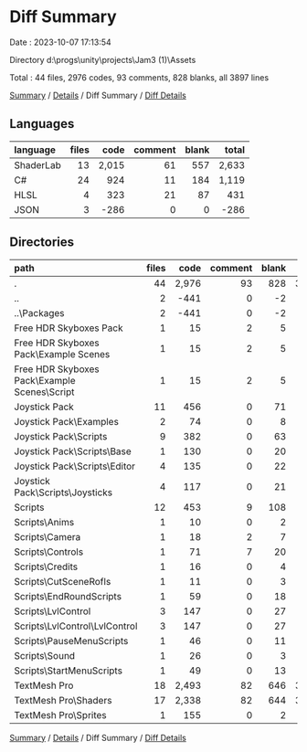 # Diff Summary

Date : 2023-10-07 17:13:54

Directory d:\\progs\\unity\\projects\\Jam3 (1)\\Assets

Total : 44 files,  2976 codes, 93 comments, 828 blanks, all 3897 lines

[Summary](results.md) / [Details](details.md) / Diff Summary / [Diff Details](diff-details.md)

## Languages
| language | files | code | comment | blank | total |
| :--- | ---: | ---: | ---: | ---: | ---: |
| ShaderLab | 13 | 2,015 | 61 | 557 | 2,633 |
| C# | 24 | 924 | 11 | 184 | 1,119 |
| HLSL | 4 | 323 | 21 | 87 | 431 |
| JSON | 3 | -286 | 0 | 0 | -286 |

## Directories
| path | files | code | comment | blank | total |
| :--- | ---: | ---: | ---: | ---: | ---: |
| . | 44 | 2,976 | 93 | 828 | 3,897 |
| .. | 2 | -441 | 0 | -2 | -443 |
| ..\\Packages | 2 | -441 | 0 | -2 | -443 |
| Free HDR Skyboxes Pack | 1 | 15 | 2 | 5 | 22 |
| Free HDR Skyboxes Pack\\Example Scenes | 1 | 15 | 2 | 5 | 22 |
| Free HDR Skyboxes Pack\\Example Scenes\\Script | 1 | 15 | 2 | 5 | 22 |
| Joystick Pack | 11 | 456 | 0 | 71 | 527 |
| Joystick Pack\\Examples | 2 | 74 | 0 | 8 | 82 |
| Joystick Pack\\Scripts | 9 | 382 | 0 | 63 | 445 |
| Joystick Pack\\Scripts\\Base | 1 | 130 | 0 | 20 | 150 |
| Joystick Pack\\Scripts\\Editor | 4 | 135 | 0 | 22 | 157 |
| Joystick Pack\\Scripts\\Joysticks | 4 | 117 | 0 | 21 | 138 |
| Scripts | 12 | 453 | 9 | 108 | 570 |
| Scripts\\Anims | 1 | 10 | 0 | 2 | 12 |
| Scripts\\Camera | 1 | 18 | 2 | 7 | 27 |
| Scripts\\Controls | 1 | 71 | 7 | 20 | 98 |
| Scripts\\Credits | 1 | 16 | 0 | 4 | 20 |
| Scripts\\CutSceneRofls | 1 | 11 | 0 | 3 | 14 |
| Scripts\\EndRoundScripts | 1 | 59 | 0 | 18 | 77 |
| Scripts\\LvlControl | 3 | 147 | 0 | 27 | 174 |
| Scripts\\LvlControl\\LvlControl | 3 | 147 | 0 | 27 | 174 |
| Scripts\\PauseMenuScripts | 1 | 46 | 0 | 11 | 57 |
| Scripts\\Sound | 1 | 26 | 0 | 3 | 29 |
| Scripts\\StartMenuScripts | 1 | 49 | 0 | 13 | 62 |
| TextMesh Pro | 18 | 2,493 | 82 | 646 | 3,221 |
| TextMesh Pro\\Shaders | 17 | 2,338 | 82 | 644 | 3,064 |
| TextMesh Pro\\Sprites | 1 | 155 | 0 | 2 | 157 |

[Summary](results.md) / [Details](details.md) / Diff Summary / [Diff Details](diff-details.md)
